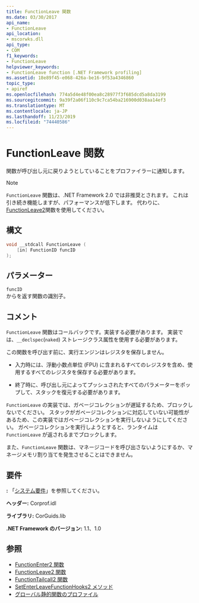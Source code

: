 ```yaml
---
title: FunctionLeave 関数
ms.date: 03/30/2017
api_name:
- FunctionLeave
api_location:
- mscorwks.dll
api_type:
- COM
f1_keywords:
- FunctionLeave
helpviewer_keywords:
- FunctionLeave function [.NET Framework profiling]
ms.assetid: 18e89f45-e068-426a-be16-9f53a4346860
topic_type:
- apiref
ms.openlocfilehash: 774a5d4e48f00ea8c28977f3f685dcd5a8da3199
ms.sourcegitcommit: 9a39f2a06f110c9c7ca54ba216900d038aa14ef3
ms.translationtype: MT
ms.contentlocale: ja-JP
ms.lasthandoff: 11/23/2019
ms.locfileid: "74440586"
---
```

# <a name="functionleave-function"></a>FunctionLeave 関数
関数が呼び出し元に戻りようとしていることをプロファイラーに通知します。  
  
> [!NOTE]
> `FunctionLeave` 関数は、.NET Framework 2.0 では非推奨とされます。 これは引き続き機能しますが、パフォーマンスが低下します。 代わりに、 [FunctionLeave2](../../../../docs/framework/unmanaged-api/profiling/functionleave2-function.md)関数を使用してください。  
  
## <a name="syntax"></a>構文  
  
```cpp  
void __stdcall FunctionLeave (  
    [in] FunctionID funcID  
);  
```  
  
## <a name="parameters"></a>パラメーター  
 `funcID`  
 からを返す関数の識別子。  
  
## <a name="remarks"></a>コメント  
 `FunctionLeave` 関数はコールバックです。実装する必要があります。 実装では、`__declspec`(`naked`) ストレージクラス属性を使用する必要があります。  
  
 この関数を呼び出す前に、実行エンジンはレジスタを保存しません。  
  
- 入力時には、浮動小数点単位 (FPU) に含まれるすべてのレジスタを含め、使用するすべてのレジスタを保存する必要があります。  
  
- 終了時に、呼び出し元によってプッシュされたすべてのパラメーターをポップして、スタックを復元する必要があります。  
  
 `FunctionLeave` の実装では、ガベージコレクションが遅延するため、ブロックしないでください。 スタックがガベージコレクションに対応していない可能性があるため、この実装ではガベージコレクションを実行しないようにしてください。 ガベージコレクションを実行しようとすると、ランタイムは `FunctionLeave` が返されるまでブロックします。  
  
 また、`FunctionLeave` 関数は、マネージコードを呼び出さないようにするか、マネージメモリ割り当てを発生させることはできません。  
  
## <a name="requirements"></a>要件  
 **:** 「[システム要件](../../../../docs/framework/get-started/system-requirements.md)」を参照してください。  
  
 **ヘッダー:** Corprof.idl  
  
 **ライブラリ:** CorGuids.lib  
  
 **.NET Framework のバージョン:** 1.1、1.0  
  
## <a name="see-also"></a>参照

- [FunctionEnter2 関数](../../../../docs/framework/unmanaged-api/profiling/functionenter2-function.md)
- [FunctionLeave2 関数](../../../../docs/framework/unmanaged-api/profiling/functionleave2-function.md)
- [FunctionTailcall2 関数](../../../../docs/framework/unmanaged-api/profiling/functiontailcall2-function.md)
- [SetEnterLeaveFunctionHooks2 メソッド](../../../../docs/framework/unmanaged-api/profiling/icorprofilerinfo2-setenterleavefunctionhooks2-method.md)
- [グローバル静的関数のプロファイル](../../../../docs/framework/unmanaged-api/profiling/profiling-global-static-functions.md)
